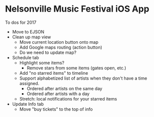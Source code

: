 # Nelsonville Music Festival iOS App

To dos for 2017
- Move to EJSON
- Clean up map view
  - Move current location button onto map
  - Add Google maps routing (action button)
  - Do we need to update map?
- Schedule tab
  - Highlight some items?
    - Remove stars from some items (gates open, etc.)
  - Add "no starred items" to timeline
  - Support alphabetized list of artists when they don't have a time assigned.
    - Ordered after artists on the same day 
    - Ordered after artists with a day
  - Stretch: local notifications for your starred items
- Update Info tab
  - Move "buy tickets" to the top of info
